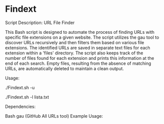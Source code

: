 # Findext
Script Description: URL File Finder

This Bash script is designed to automate the process of finding URLs with specific file extensions on a given website. The script utilizes the gau tool to discover URLs recursively and then filters them based on various file extensions. The identified URLs are saved in separate text files for each extension within a 'files' directory. The script also keeps track of the number of files found for each extension and prints this information at the end of each search. Empty files, resulting from the absence of matching URLs, are automatically deleted to maintain a clean output.

Usage:

  ./Findext.sh -u <url>

  ./Findext.sh -l lista.txt

Dependencies:

Bash
gau (GitHub All URLs tool)
Example Usage:


